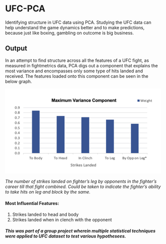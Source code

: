# UFC-PCA
Identifying structure in UFC data using PCA. Studying the UFC data can help understand the game dynamics better and to make predictions, because just like boxing, gambling on outcome is big business.


## Output
In an attempt to find structure across all the features of a UFC fight, as measured in fightmetrics data, PCA digs out a component that explains the most variance and encompasses only some type of hits landed and received. The features loaded onto this component can be seen in the below graph.

![Component 1 Weights](https://github.com/harshbaberwal21/UFC-PCA/blob/ee6b09f7b18d5da3c2ef1e3a9434a13160789805/Comp1%20Weights.png)

*The number of strikes landed on fighter’s leg by opponents in the fighter’s career till that fight combined. Could be taken to indicate the fighter’s ability to take hits on leg and block by the same.*

#### Most Influential Features:
1. Strikes landed  to head and body 
2. Strikes landed  when in clench with the opponent




##### This was part of a group project wherein multiple statistical techniques were applied to UFC dataset to test various hypothesees.
